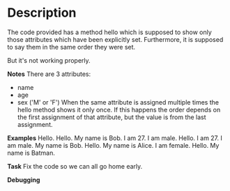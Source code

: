 # Description

The code provided has a method hello which is supposed to show only those attributes which have been explicitly set. 
Furthermore, it is supposed to say them in the same order they were set.

But it's not working properly.

__Notes__
There are 3 attributes:
- name
- age
- sex ('M' or 'F')
When the same attribute is assigned multiple times the hello method shows it only once. 
If this happens the order depends on the first assignment of that attribute, but the value is from the last assignment.

__Examples__
Hello.
Hello. My name is Bob. I am 27. I am male.
Hello. I am 27. I am male. My name is Bob.
Hello. My name is Alice. I am female.
Hello. My name is Batman.

__Task__
Fix the code so we can all go home early.

**Debugging**